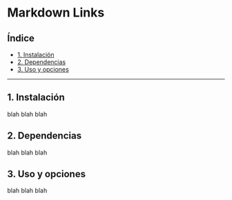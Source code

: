 # Markdown Links

## Índice

* [1. Instalación](#1-preámbulo)
* [2. Dependencias](#2-resumen-del-proyecto)
* [3. Uso y opciones](#3-uso-y-opciones)

***

## 1. Instalación

blah blah blah

## 2. Dependencias

blah blah blah

## 3. Uso y opciones

blah blah blah
